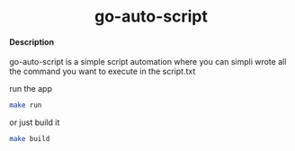 <h1 align="center"> go-auto-script</h1>

#### Description

go-auto-script is a simple script automation where you can simpli wrote all the command you want to execute in the script.txt

run the app

```bash
make run
```

or just build it

```bash
make build
```
